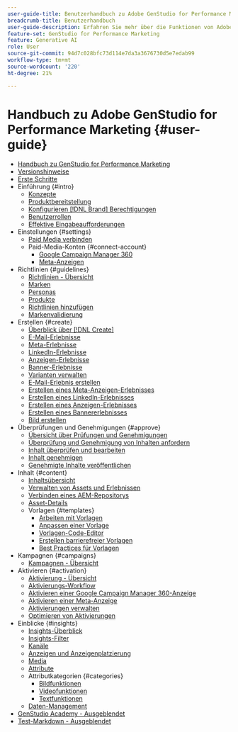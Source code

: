 ```yaml
---
user-guide-title: Benutzerhandbuch zu Adobe GenStudio for Performance Marketing
breadcrumb-title: Benutzerhandbuch
user-guide-description: Erfahren Sie mehr über die Funktionen von Adobe GenStudio for Performance Marketing. Erfahren Sie, wie Sie schnell markenkonforme Assets erstellen, Varianten generieren und Erlebnisse optimieren können.
feature-set: GenStudio for Performance Marketing
feature: Generative AI
role: User
source-git-commit: 94d7c028bfc73d114e7da3a3676730d5e7edab99
workflow-type: tm+mt
source-wordcount: '220'
ht-degree: 21%

---
```



# Handbuch zu Adobe GenStudio for Performance Marketing {#user-guide}

+ [Handbuch zu GenStudio for Performance Marketing](home.md)
+ [Versionshinweise](release-notes.md)
+ [Erste Schritte](get-started.md)
+ Einführung {#intro}
   + [Konzepte](concepts.md)
   + [Produktbereitstellung](product-provisioning.md)
   + [Konfigurieren [!DNL Brand] Berechtigungen](configure-brand-permissions.md)
   + [Benutzerrollen](user-roles.md)
   + [Effektive Eingabeaufforderungen](effective-prompts.md)
+ Einstellungen {#settings}
   + [Paid Media verbinden](connectors/connect-channel.md)
   + Paid-Media-Konten {#connect-account}
      + [Google Campaign Manager 360](connectors/google-cm360.md)
      + [Meta-Anzeigen](connectors/meta-ads.md)
+ Richtlinien {#guidelines}
   + [Richtlinien - Übersicht](guidelines/overview.md)
   + [Marken](guidelines/brands.md)
   + [Personas](guidelines/personas.md)
   + [Produkte](guidelines/products.md)
   + [Richtlinien hinzufügen](guidelines/add-guidelines.md)
   + [Markenvalidierung](guidelines/brand-validation.md)
+ Erstellen {#create}
   + [Überblick über [!DNL Create] ](create/overview.md)
   + [E-Mail-Erlebnisse](create/email-experiences.md)
   + [Meta-Erlebnisse](create/meta-experiences.md)
   + [LinkedIn-Erlebnisse](create/linkedin-experiences.md)
   + [Anzeigen-Erlebnisse](create/display-ad-experiences.md)
   + [Banner-Erlebnisse](create/banner-experiences.md)
   + [Varianten verwalten](create/manage-variants.md)
   + [E-Mail-Erlebnis erstellen](create/create-email-experience.md)
   + [Erstellen eines Meta-Anzeigen-Erlebnisses](create/create-meta-ad.md)
   + [Erstellen eines LinkedIn-Erlebnisses](create/create-linkedin.md)
   + [Erstellen eines Anzeigen-Erlebnisses](create/create-display-ad.md)
   + [Erstellen eines Bannererlebnisses](create/create-banner-experience.md)
   + [Bild erstellen](create/generate-assets.md)
+ Überprüfungen und Genehmigungen {#approve}
   + [Übersicht über Prüfungen und Genehmigungen](approvals/overview.md)
   + [Überprüfung und Genehmigung von Inhalten anfordern](approvals/request-review.md)
   + [Inhalt überprüfen und bearbeiten](approvals/review-and-edit.md)
   + [Inhalt genehmigen](approvals/approve-content.md)
   + [Genehmigte Inhalte veröffentlichen](approvals/publish-content.md)
+ Inhalt {#content}
   + [Inhaltsübersicht](content/overview.md)
   + [Verwalten von Assets und Erlebnissen](content/manage-assets.md)
   + [Verbinden eines AEM-Repositorys](content/connect-aem-repo.md)
   + [Asset-Details](content/asset-details.md)
   + Vorlagen {#templates}
      + [Arbeiten mit Vorlagen](content/use-templates.md)
      + [Anpassen einer Vorlage](content/customize-template.md)
      + [Vorlagen-Code-Editor](content/code-editor.md)
      + [Erstellen barrierefreier Vorlagen](content/accessibility-for-templates.md)
      + [Best Practices für Vorlagen](content/best-practices-for-templates.md)
+ Kampagnen {#campaigns}
   + [Kampagnen - Übersicht](campaigns/overview.md)
+ Aktivieren {#activation}
   + [Aktivierung - Übersicht](activation/overview.md)
   + [Aktivierungs-Workflow](activation/create-activation.md)
   + [Aktivieren einer Google Campaign Manager 360-Anzeige](activation/activate-cm360-ad.md)
   + [Aktivieren einer Meta-Anzeige](activation/activate-meta-ad.md)
   + [Aktivierungen verwalten](activation/manage-activations.md)
   + [Optimieren von Aktivierungen](activation/troubleshooting.md)
+ Einblicke {#insights}
   + [Insights-Überblick](insights/overview.md)
   + [Insights-Filter](insights/filter-views.md)
   + [Kanäle](insights/channels.md)
   + [Anzeigen und Anzeigenplatzierung](insights/ads.md)
   + [Media](insights/media.md)
   + [Attribute](insights/attributes.md)
   + Attributkategorien {#categories}
      + [Bildfunktionen](insights/image-features.md)
      + [Videofunktionen](insights/video-features.md)
      + [Textfunktionen](insights/text-features.md)
   + [Daten-Management](insights/data-management.md)
+ [GenStudio Academy - Ausgeblendet](genstudioacademy.md)
+ [Test-Markdown - Ausgeblendet](test-markdown.md)
